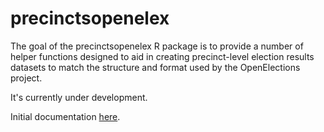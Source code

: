 
# precinctsopenelex

<!-- badges: start -->
<!-- badges: end -->

The goal of the precinctsopenelex R package is to provide a number of helper functions designed to aid in creating precinct-level election results datasets to match the structure and format used by the OpenElections project.  
  
It's currently under development.  

Initial documentation [here](https://amkessler.github.io/precinctsopenelex/).
  
